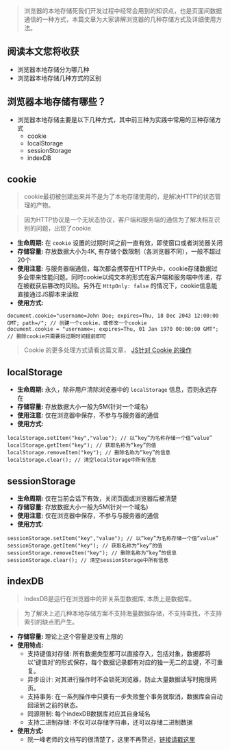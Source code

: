 > 浏览器的本地存储死我们开发过程中经常会用到的知识点，也是页面间数据通信的一种方式，本篇文章为大家讲解浏览器的几种存储方式及详细使用方法。

## 阅读本文您将收获
* 浏览器本地存储分为哪几种
* 浏览器本地存储几种方式的区别

## 浏览器本地存储有哪些？
* 浏览器本地存储主要是以下几种方式，其中前三种为实践中常用的三种存储方式
	* cookie
	* localStorage
	* sessionStorage
	* indexDB

## cookie
> cookie最初被创建出来并不是为了本地存储使用的，是解决HTTP的状态管理的产物。

> 因为HTTP协议是一个无状态协议，客户端和服务端的通信为了解决相互识别的问题，出现了cookie

* **生命周期:** 在 `cookie` 设置的过期时间之前一直有效，即使窗口或者浏览器关闭
* **存储容量:** 存放数据大小为4K, 有存储个数限制（各浏览器不同），一般不超过20个
* **使用注意:** 与服务器端通信，每次都会携带在HTTP头中，cookie存储数据过多会带来性能问题。同时cookie以纯文本的形式在客户端和服务端中传递，存在被截获后篡改的风险。另外在 `HttpOnly: false` 的情况下，cookie信息能直接通过JS脚本来读取
* **使用方式:**

```
document.cookie="username=John Doe; expires=Thu, 18 Dec 2043 12:00:00 GMT; path=/"; // 创建一个cookie，或修改一个cookie
document.cookie = "username=; expires=Thu, 01 Jan 1970 00:00:00 GMT"; // 删除cookie只需要将过期时间提前即可
```

> Cookie 的更多处理方式请看这篇文章， [JS针对 Cookie 的操作](../profiles/js针对cookie的操作.md)

## localStorage
* **生命周期:** 永久，除非用户清除浏览器中的 `localStorage` 信息，否则永远存在
* **存储容量:** 存放数据大小一般为5M(针对一个域名)
* **使用注意:** 仅在浏览器中保存，不参与与服务器的通信
* **使用方式:**

```
localStorage.setItem("key","value"); // 以“key”为名称存储一个值“value”
localStorage.getItem("key"); // 获取名称为“key”的值
localStorage.removeItem("key"); // 删除名称为“key”的信息
localStorage.clear();​ // 清空localStorage中所有信息
```

## sessionStorage
* **生命周期:** 仅在当前会话下有效，关闭页面或浏览器后被清楚
* **存储容量:** 存放数据大小一般为5M(针对一个域名)
* **使用注意:** 仅在浏览器中保存，不参与与服务器的通信
* **使用方式:**

```
sessionStorage.setItem("key","value"); // 以“key”为名称存储一个值“value”
sessionStorage.getItem("key"); // 获取名称为“key”的值
sessionStorage.removeItem("key"); // 删除名称为“key”的信息
sessionStorage.clear();​ // 清空sessionStorage中所有信息
```

## indexDB
> IndexDB是运行在浏览器中的非关系型数据库, 本质上是数据库。

> 为了解决上述几种本地存储方案不支持海量数据存储，不支持查找，不支持索引的缺点而产生。

* **存储容量:** 理论上这个容量是没有上限的
* **使用特点:**
	* 支持键值对存储: 所有数据类型都可以直接存入，包括对象，数据都将以'键值对'的形式保存，每个数据记录都有对应的独一无二的主键，不可重复。
	* 异步设计: 对其进行操作时不会锁死浏览器，防止大量数据读写时拖慢网页。
	* 支持事务: 在一系列操作中只要有一步失败整个事务就取消，数据库会自动回滚到之前的状态。
	* 同源限制: 每个indexDB数据库对应其自身域名
	* 支持二进制存储: 不仅可以存储字符串，还可以存储二进制数据
* **使用方式:**
	* 阮一峰老师的文档写的很清楚了，这里不再赘述，[链接请戳这里](https://www.ruanyifeng.com/blog/2018/07/indexeddb.html)